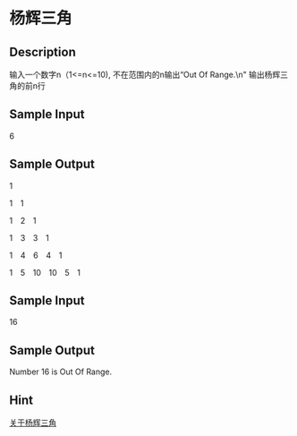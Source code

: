 # 杨辉三角

## Description
输入一个数字n（1<=n<=10), 不在范围内的n输出“Out Of Range.\n"
输出杨辉三角的前n行
 

## Sample Input
6  

 

## Sample Output
1

1&emsp;1

1&emsp;2&emsp;1

1&emsp;3&emsp;3&emsp;1

1&emsp;4&emsp;6&emsp;4&emsp;1

1&emsp;5&emsp;10&emsp;10&emsp;5&emsp;1

## Sample Input
16  

 

## Sample Output
 
Number 16 is Out Of Range.

## Hint

[关于杨辉三角](http://baike.baidu.com/link?url=bKUNBW97yWu9tncL3ot9EipVeDLzaUs8_4Xn6iV3PTTa1wooOcmnPu9MqQOoyFM-SFpo9E4EuB9ZUsXJnx0QKFVy1Yz3oEn3ozoFB4yBnMY1DPa1vcxz9asFnuJ2yHfJ4cw4cjLfM-z7pS2sRUaPjcI_uG6ynRb01uz3vMzAjTCt-GXAhFlDvW084XcDfqI9)